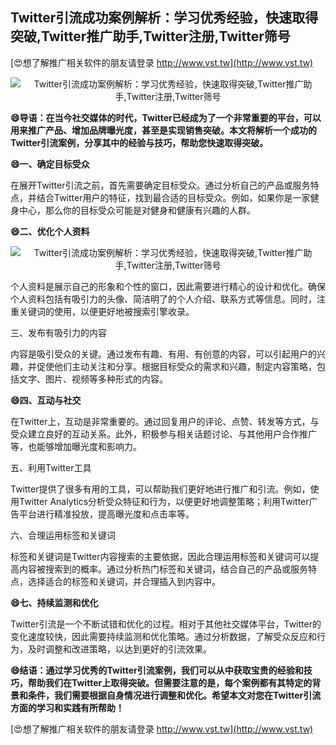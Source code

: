 ## **Twitter引流成功案例解析：学习优秀经验，快速取得突破,Twitter推广助手,Twitter注册,Twitter筛号**

[😍想了解推广相关软件的朋友请登录 http://www.vst.tw](http://www.vst.tw)

 <center><img src="https://vst.tw/MP4/tuiguang/png/5.png" alt="Twitter引流成功案例解析：学习优秀经验，快速取得突破,Twitter推广助手,Twitter注册,Twitter筛号"></center>

**😄导语：在当今社交媒体的时代，Twitter已经成为了一个非常重要的平台，可以用来推广产品、增加品牌曝光度，甚至是实现销售突破。本文将解析一个成功的Twitter引流案例，分享其中的经验与技巧，帮助您快速取得突破。**

**😄一、确定目标受众**

在展开Twitter引流之前，首先需要确定目标受众。通过分析自己的产品或服务特点，并结合Twitter用户的特征，找到最合适的目标受众。例如，如果你是一家健身中心，那么你的目标受众可能是对健身和健康有兴趣的人群。

**😄二、优化个人资料**

 <center><img src="https://vst.tw/MP4/tuiguang/png/4.png" alt="Twitter引流成功案例解析：学习优秀经验，快速取得突破,Twitter推广助手,Twitter注册,Twitter筛号"></center>

个人资料是展示自己的形象和个性的窗口，因此需要进行精心的设计和优化。确保个人资料包括有吸引力的头像、简洁明了的个人介绍、联系方式等信息。同时，注重关键词的使用，以便更好地被搜索引擎收录。

三、发布有吸引力的内容

内容是吸引受众的关键。通过发布有趣、有用、有创意的内容，可以引起用户的兴趣，并促使他们主动关注和分享。根据目标受众的需求和兴趣，制定内容策略，包括文字、图片、视频等多种形式的内容。

**😄四、互动与社交**

在Twitter上，互动是非常重要的。通过回复用户的评论、点赞、转发等方式，与受众建立良好的互动关系。此外，积极参与相关话题讨论、与其他用户合作推广等，也能够增加曝光度和影响力。

五、利用Twitter工具

Twitter提供了很多有用的工具，可以帮助我们更好地进行推广和引流。例如，使用Twitter Analytics分析受众特征和行为，以便更好地调整策略；利用Twitter广告平台进行精准投放，提高曝光度和点击率等。

六、合理运用标签和关键词

标签和关键词是Twitter内容搜索的主要依据，因此合理运用标签和关键词可以提高内容被搜索到的概率。通过分析热门标签和关键词，结合自己的产品或服务特点，选择适合的标签和关键词，并合理插入到内容中。

**😄七、持续监测和优化**

Twitter引流是一个不断试错和优化的过程。相对于其他社交媒体平台，Twitter的变化速度较快，因此需要持续监测和优化策略。通过分析数据，了解受众反应和行为，及时调整和改进策略，以达到更好的引流效果。

**😄结语：通过学习优秀的Twitter引流案例，我们可以从中获取宝贵的经验和技巧，帮助我们在Twitter上取得突破。但需要注意的是，每个案例都有其特定的背景和条件，我们需要根据自身情况进行调整和优化。希望本文对您在Twitter引流方面的学习和实践有所帮助！**

[😍想了解推广相关软件的朋友请登录 http://www.vst.tw](http://www.vst.tw)



